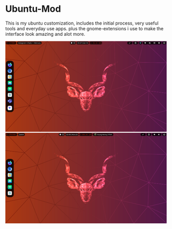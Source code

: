 # Ubuntu-Mod
This is my ubuntu customization, includes the initial process, very useful tools and everyday use apps. plus the gnome-extensions i use to make the interface look amazing and alot more.
<div align="center">

[![Ubuntu-Mod](https://github.com/zaeemali272/Ubuntu-Mod/blob/main/imgs/main.png)](#readme)
[![Ubuntu-mod](https://github.com/zaeemali272/Ubuntu-Mod/blob/main/imgs/pic-2.png)](#readme)

</div>

